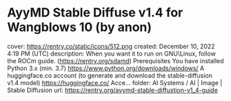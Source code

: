 # AyyMD Stable Diffuse v1.4 for Wangblows 10 (by anon)

cover: https://rentry.co/static/icons/512.png
created: December 10, 2022 4:19 PM (UTC)
description: When you want it to run on GNU\Linux, follow the ROCm guide. (https://rentry.org/sdamd) Prerequisites You have installed Python 3.x (min. 3.7) https://www.python.org/downloads/windows/ A huggingface.co account (to generate and download the stable-diffusion v1.4 model) https://huggingface.co/ Acce...
folder: AI Systems / AI | Image | Stable Diffusion
url: https://rentry.org/ayymd-stable-diffustion-v1_4-guide